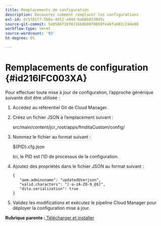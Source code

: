 ```yaml
---
title: Remplacements de configuration
description: Découvrez comment remplacer les configurations
exl-id: dc5f81f7-5b0a-4d12-a944-ba66b0239d5c
source-git-commit: 5e0584f1bf0216b8b00f00b9fe46fa682c244e08
workflow-type: tm+mt
source-wordcount: '93'
ht-degree: 0%

---
```


# Remplacements de configuration {#id216IFC003XA}

Pour effectuer toute mise à jour de configuration, l’approche générique suivante doit être utilisée :

1. Accédez au référentiel Git de Cloud Manager.

1. Créez un fichier JSON à l’emplacement suivant :

   src/main/content/jcr\_root/apps/fmditaCustom/config/

1. Nommez le fichier au format suivant :

   $\{PID\}.cfg.json

   Ici, le PID est l’ID de processus de la configuration.

1. Ajoutez des propriétés dans le fichier JSON au format suivant :

   ```
   {
      "aem.adminuname": "updatedUserjson",
      "valid.characters": "[-a-zA-Z0-9_@$]",
      "dita.serialization": true
   }
   ```

1. Validez les modifications et exécutez le pipeline Cloud Manager pour déployer la configuration mise à jour.


**Rubrique parente :**[ Télécharger et installer](download-install.md)
